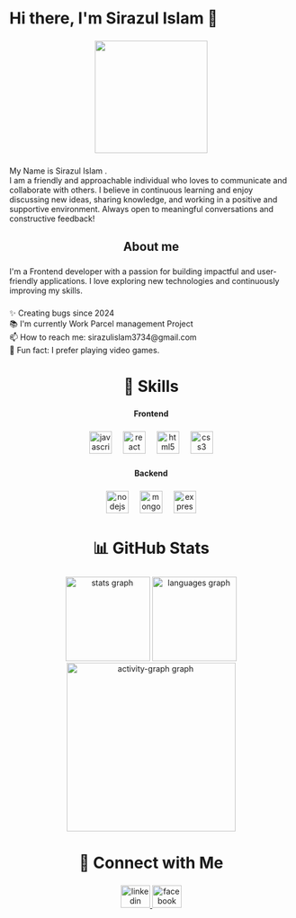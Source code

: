 <h1 align="left">Hi there, I'm Sirazul Islam 👋</h1>

###

<div align="center">
  <img height="200" src="https://i.ibb.co.com/60c9G5JV/Blue-White-Modern-Online-Business-Webinar-Banner-Landscape.png"  />
</div>

###

<p align="left">My Name is Sirazul Islam .<br> I am a friendly and approachable individual who loves to communicate and collaborate with others. I believe in continuous learning and enjoy discussing new ideas, sharing knowledge, and working in a positive and supportive environment. Always open to meaningful conversations and constructive feedback!</p>

###

<h2 align="center">About me</h2>

###

<p align="left">I'm a Frontend developer with a passion for building impactful and user-friendly applications. I love exploring new technologies and continuously improving my skills.</p>

###

<p align="left">✨ Creating bugs since  2024<br>📚 I'm currently Work Parcel management Project<br>📫 How to reach me: sirazulislam3734@gmail.com<br>🎲 Fun fact: I prefer playing video games.</p>

###

<h1 align="center">🚀 Skills</h1>

###

<h4 align="center">Frontend</h4>

###

<div align="center">
  <img src="https://cdn.jsdelivr.net/gh/devicons/devicon/icons/javascript/javascript-original.svg" height="40" alt="javascript logo"  />
  <img width="12" />
  <img src="https://cdn.jsdelivr.net/gh/devicons/devicon/icons/react/react-original.svg" height="40" alt="react logo"  />
  <img width="12" />
  <img src="https://cdn.jsdelivr.net/gh/devicons/devicon/icons/html5/html5-original.svg" height="40" alt="html5 logo"  />
  <img width="12" />
  <img src="https://cdn.jsdelivr.net/gh/devicons/devicon/icons/css3/css3-original.svg" height="40" alt="css3 logo"  />
</div>

###

<h4 align="center">Backend</h4>

###

<div align="center">
  <img src="https://cdn.jsdelivr.net/gh/devicons/devicon/icons/nodejs/nodejs-original.svg" height="40" alt="nodejs logo"  />
  <img width="12" />
  <img src="https://cdn.simpleicons.org/mongodb/47A248" height="40" alt="mongodb logo"  />
  <img width="12" />
  <img src="https://skillicons.dev/icons?i=express" height="40" alt="express logo"  />
</div>

###

<h1 align="center">📊 GitHub Stats</h1>

###

<div align="center">
  <img src="https://github-readme-stats.vercel.app/api?username=sirazulislam3734&hide_title=false&hide_rank=false&show_icons=true&include_all_commits=true&count_private=true&disable_animations=false&theme=dracula&locale=en&hide_border=false&order=1" height="150" alt="stats graph"  />
  <img src="https://github-readme-stats.vercel.app/api/top-langs?username=sirazulislam3734&locale=en&hide_title=false&layout=compact&card_width=320&langs_count=5&theme=dracula&hide_border=false&order=2" height="150" alt="languages graph"  />
  <img src="https://github-readme-activity-graph.vercel.app/graph?username=sirazulislam3734&radius=16&theme=react&area=true&order=5" height="300" alt="activity-graph graph"  />
</div>

###

<h1 align="center">🔗 Connect with Me</h1>

###

<div align="center">
  <a href="https://www.linkedin.com/in/sirazul-islam-1a4893318/" target="_blank">
    <img src="https://raw.githubusercontent.com/maurodesouza/profile-readme-generator/master/src/assets/icons/social/linkedin/default.svg" width="52" height="40" alt="linkedin logo"  />
  </a>
  <a href="https://www.facebook.com/profile.php?id=100069182026840" target="_blank">
    <img src="https://raw.githubusercontent.com/maurodesouza/profile-readme-generator/master/src/assets/icons/social/facebook/default.svg" width="52" height="40" alt="facebook logo"  />
  </a>
</div>

###
